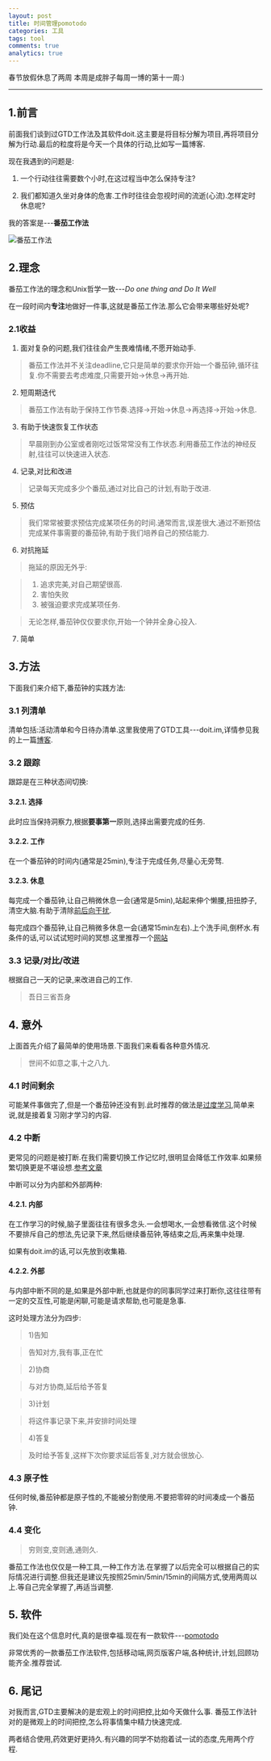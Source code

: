 ```yaml
---
layout: post
title: 时间管理pomotodo
categories: 工具
tags: tool
comments: true
analytics: true
---
```


春节放假休息了两周
本周是成胖子每周一博的第十一周:)

---

## 1.前言
前面我们谈到过GTD工作法及其软件doit.这主要是将目标分解为项目,再将项目分解为行动.最后的粒度将是今天一个具体的行动,比如写一篇博客.

现在我遇到的问题是:

1. 一个行动往往需要数个小时,在这过程当中怎么保持专注?

2. 我们都知道久坐对身体的危害.工作时往往会忽视时间的流逝(心流).怎样定时休息呢?

我的答案是---**番茄工作法**

<!--more-->

![番茄工作法](http://www.legalproductivity.com/wp-content/uploads/2010/08/pomodoro_timer.jpg)

## 2.理念
番茄工作法的理念和Unix哲学一致---*Do one thing and Do It Well*

在一段时间内**专注**地做好一件事,这就是番茄工作法.那么它会带来哪些好处呢?

### 2.1收益

1) 面对复杂的问题,我们往往会产生畏难情绪,不愿开始动手.

>番茄工作法并不关注deadline,它只是简单的要求你开始一个番茄钟,循环往复.你不需要去考虑难度,只需要开始->休息->再开始.

2) 短周期迭代

>番茄工作法有助于保持工作节奏.选择->开始->休息->再选择->开始->休息.

3) 有助于快速恢复工作状态

>早晨刚到办公室或者刚吃过饭常常没有工作状态.利用番茄工作法的神经反射,往往可以快速进入状态.

4) 记录,对比和改进

>记录每天完成多少个番茄,通过对比自己的计划,有助于改进.

5) 预估

>我们常常被要求预估完成某项任务的时间.通常而言,误差很大.通过不断预估完成某件事需要的番茄钟,有助于我们培养自己的预估能力.

6) 对抗拖延

>拖延的原因无外乎:

>1. 追求完美,对自己期望很高.
>2. 害怕失败
>3. 被强迫要求完成某项任务.

>无论怎样,番茄钟仅仅要求你,开始一个钟并全身心投入.

7) 简单

## 3.方法
下面我们来介绍下,番茄钟的实践方法:

### 3.1 列清单
清单包括:活动清单和今日待办清单.这里我使用了GTD工具---doit.im,详情参见我的上一篇[博客](http://yitinglove.cn/2016/02/08/%E4%BA%8B%E5%8A%A1%E7%AE%A1%E7%90%86GTD.html).

### 3.2 跟踪
跟踪是在三种状态间切换:

#### 3.2.1. 选择
此时应当保持洞察力,根据**要事第一**原则,选择出需要完成的任务.

#### 3.2.2. 工作
在一个番茄钟的时间内(通常是25min),专注于完成任务,尽量心无旁骛.

#### 3.2.3. 休息
每完成一个番茄钟,让自己稍微休息一会(通常是5min),站起来伸个懒腰,扭扭脖子,清空大脑.有助于清除[前后向干扰](http://pedia.cloud.edu.tw/Entry/Detail/?title=%E8%A8%98%E6%86%B6%E5%B9%B2%E6%93%BE%E8%AB%96%EF%BC%9A%E5%89%8D%E5%90%91%E5%B9%B2%E6%93%BE%EF%BC%88proactive_interference%EF%BC%89_%E5%BE%8C%E5%90%91%E5%B9%B2%E6%93%BE%EF%BC%88retroactive_interference%EF%BC%89).

每完成四个番茄钟,让自己稍微多休息一会(通常15min左右).上个洗手间,倒杯水.有条件的话,可以试试短时间的冥想.这里推荐一个[网站](http://www.calm.com/)

### 3.3 记录/对比/改进
根据自己一天的记录,来改进自己的工作.
>吾日三省吾身

## 4. 意外
上面首先介绍了最简单的使用场景.下面我们来看看各种意外情况.
>世间不如意之事,十之八九.

### 4.1 时间剩余
可能某件事做完了,但是一个番茄钟还没有到.此时推荐的做法是[过度学习](https://en.wikipedia.org/wiki/Overlearning),简单来说,就是接着复习刚才学习的内容.

### 4.2 中断
更常见的问题是被打断.在我们需要切换工作记忆时,很明显会降低工作效率.如果频繁切换更是不堪设想.[参考文章](http://www.woshipm.com/zhichang/174838.html)

中断可以分为内部和外部两种:

#### 4.2.1. 内部
在工作学习的时候,脑子里面往往有很多念头.一会想喝水,一会想看微信.这个时候不要排斥自己的想法,先记录下来,然后继续番茄钟,等结束之后,再来集中处理.

如果有doit.im的话,可以先放到收集箱.

#### 4.2.2. 外部
与内部中断不同的是,如果是外部中断,也就是你的同事同学过来打断你,这往往带有一定的交互性,可能是闲聊,可能是请求帮助,也可能是急事.

这时处理方法分为四步:

>1)告知

>告知对方,我有事,正在忙

>2)协商

>与对方协商,延后给予答复

>3)计划

>将这件事记录下来,并安排时间处理

>4)答复

>及时给予答复,这样下次你要求延后答复,对方就会很放心.

### 4.3 原子性
任何时候,番茄钟都是原子性的,不能被分割使用.不要把零碎的时间凑成一个番茄钟.

### 4.4 变化
>穷则变,变则通,通则久.

番茄工作法也仅仅是一种工具,一种工作方法.在掌握了以后完全可以根据自己的实际情况进行调整.但我还是建议先按照25min/5min/15min的间隔方式,使用两周以上.等自己完全掌握了,再适当调整.

## 5. 软件
我们处在这个信息时代,真的是很幸福.现在有一款软件---[pomotodo](https://pomotodo.com/)

非常优秀的一款番茄工作法软件,包括移动端,网页版客户端,各种统计,计划,回顾功能齐全.推荐尝试.

## 6. 尾记
对我而言,GTD主要解决的是宏观上的时间把控,比如今天做什么事.
番茄工作法针对的是微观上的时间把控,怎么将事情集中精力快速完成.

两者结合使用,药效更好更持久.有兴趣的同学不妨抱着试一试的态度,先用两个疗程.
